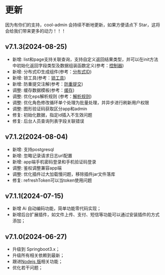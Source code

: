 # 更新

因为有你们的支持，cool-admin 会持续不断地更新，如果方便请点下 Star，这将会给我们带来更多的动力！！！

## v7.1.3(2024-08-25)
- 新增: list和page支持关联查询，支持自定义返回结果类型，并可以在init方法中初始化返回字段类型及数据组装函数定义(参考：[控制器](/src/guide/controller.html#查询配置))
- 新增: 分布式ID生成组件(参考：[分布式ID](/src/guide/uniqueIDGen.md))
- 新增: 锁工具(参考：[锁工具](/src/guide/lock.md))
- 新增: 防重提交注解(参考：[防重提交](/src/guide/noRepeatSubmit.md))
- 调整: 缓存数据模板(参考：[缓存](/src/guide/cache.html#通过coolcache缓存模板-获取数据))
- 调整: 优化eps解析规则 (参考：[解析规则](/src/guide/controller.html#接口路由规则))
- 调整: 优化角色修改循环单个处理为批量处理，并异步进行刷新用户权限
- 调整: 图形验证码获取区分app和admin
- 修复: 初始化数据，指定id插入不生效问题
- 修复: 后台人员查询列表字段关联错误

## v7.1.2(2024-08-04)
- 新增: 支持postgresql
- 新增: 忽略记录请求日志url配置
- 新增: app端手机密码登录和手机验证码登录
- 调整: 鉴权调整兼容app端
- 调整: 优化插件过大加载慢问题，移除插件jar文件落库
- 修复: refreshToken可以当token使用问题

## v7.1.1(2024-07-15)

- 新增 Ai 自动编码功能，简单功能零代码实现；
- 新增后台扩展插件，如文件上传、支付、短信等功能可以通过安装插件的方式添加；

## v7.1.0(2024-06-27)

- 升级到 Springboot3.x；
- 升级所有相关依赖到最新；
- 跟进[Nodejs 版](https://cool-js.com)相关功能；
- 优化若干问题；
